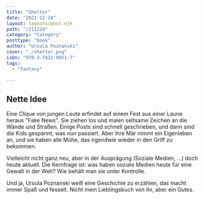 ```yaml
---
title: "Shelter"
date: "2021-12-24"
layout: layouts/post.njk
path: "/211224"
category: "Category"
posttype: "book"
author: "Ursula Poznanski"
cover: "./shelter.png"
isbn: "978-3-7432-0051-7"
tags:
  - "fantasy"

---
```

## Nette Idee

Eine Clique von jungen Leute erfindet auf einem Fest aus einer Laune heraus "Fake News". Sie ziehen los und malen seltsame Zeichen
an die Wände und Straßen. Einige Posts sind schnell geschrieben, und dann sind die Kids gespannt,  was nun passiert. Aber
ihre Mär nimmt ein Eigenleben an, und sie haben alle Mühe, das irgendwie wieder in den Griff zu bekommen.

Vielleicht nicht ganz neu, aber in der Ausprägung (Soziale Medien, ...) doch heute aktuell. Die Kernfrage ist: was haben
soziale Medien heute für eine Gewalt in der Welt? Wie behält man sie unter Kontrolle.

Und ja, Ursula Poznanski weiß eine Geschichte zu erzählen, das macht immer Spaß und fesselt. Nicht mein Lieblingsbuch von ihr,
aber ein Gutes.
